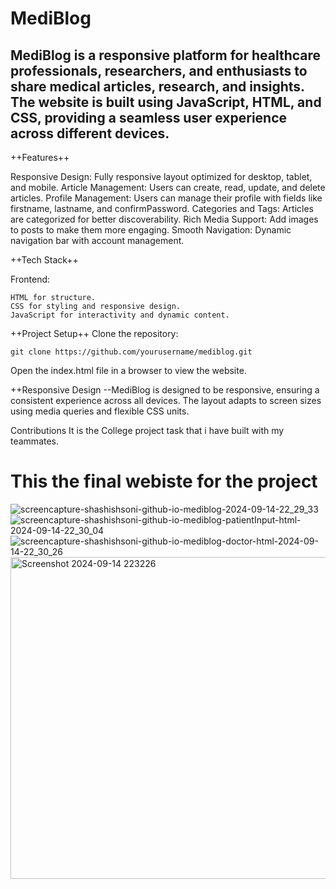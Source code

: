 <h1>MediBlog</h1>

<h2>MediBlog is a responsive platform for healthcare professionals, researchers, and enthusiasts to share medical articles, research, and insights. The website is built using JavaScript, HTML, and CSS, providing a seamless user experience across different devices.</h2>

++Features++

Responsive Design: Fully responsive layout optimized for desktop, tablet, and mobile.
Article Management: Users can create, read, update, and delete articles.
Profile Management: Users can manage their profile with fields like firstname, lastname, and confirmPassword.
Categories and Tags: Articles are categorized for better discoverability.
Rich Media Support: Add images to posts to make them more engaging.
Smooth Navigation: Dynamic navigation bar with account management.

++Tech Stack++

Frontend:
  
    HTML for structure.
    CSS for styling and responsive design.
    JavaScript for interactivity and dynamic content.

++Project Setup++
Clone the repository:
    
    git clone https://github.com/yourusername/mediblog.git

Open the index.html file in a browser to view the website.

++Responsive Design
--MediBlog is designed to be responsive, ensuring a consistent experience across all devices. The layout adapts to screen sizes using media queries and flexible CSS units.

Contributions
It is the College project task that i have built with my teammates.

<h1>This the final webiste for the project</h1>

![screencapture-shashishsoni-github-io-mediblog-2024-09-14-22_29_33](https://github.com/user-attachments/assets/999ee01b-f083-48e6-b660-896dcdba63bf)
![screencapture-shashishsoni-github-io-mediblog-patientInput-html-2024-09-14-22_30_04](https://github.com/user-attachments/assets/9b360897-b9c3-4672-83f4-4aabd8c4a61b)
![screencapture-shashishsoni-github-io-mediblog-doctor-html-2024-09-14-22_30_26](https://github.com/user-attachments/assets/934ddbf6-3e3f-4b0d-9ab5-d4f7b8075466)
<img width="515" alt="Screenshot 2024-09-14 223226" src="https://github.com/user-attachments/assets/5efcf610-81e9-4216-87dd-4badd4a1e5e7">
